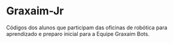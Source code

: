 # Graxaim-Jr
Códigos dos alunos que participam das oficinas de robótica para aprendizado e preparo inicial para a Equipe Graxaim Bots.
